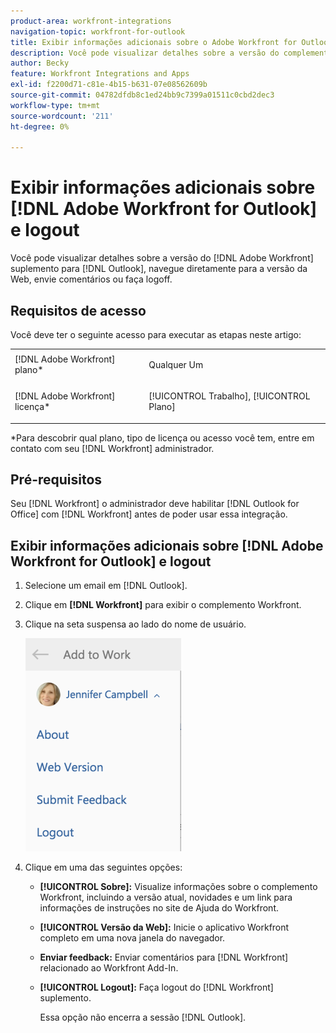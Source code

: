 ```yaml
---
product-area: workfront-integrations
navigation-topic: workfront-for-outlook
title: Exibir informações adicionais sobre o Adobe Workfront for Outlook e fazer logoff
description: Você pode visualizar detalhes sobre a versão do complemento Adobe Workfront para Outlook, navegar diretamente para a versão da Web, enviar feedback ou fazer logoff.
author: Becky
feature: Workfront Integrations and Apps
exl-id: f2200d71-c81e-4b15-b631-07e08562609b
source-git-commit: 04782dfdb8c1ed24bb9c7399a01511c0cbd2dec3
workflow-type: tm+mt
source-wordcount: '211'
ht-degree: 0%

---
```


# Exibir informações adicionais sobre [!DNL Adobe Workfront for Outlook] e logout

Você pode visualizar detalhes sobre a versão do [!DNL Adobe Workfront] suplemento para [!DNL Outlook], navegue diretamente para a versão da Web, envie comentários ou faça logoff.

## Requisitos de acesso

Você deve ter o seguinte acesso para executar as etapas neste artigo:

<table style="table-layout:auto"> 
 <col> 
 <col> 
 <tbody> 
  <tr> 
   <td role="rowheader">[!DNL Adobe Workfront] plano*</td> 
   <td> <p>Qualquer Um</p> </td> 
  </tr> 
  <tr> 
   <td role="rowheader">[!DNL Adobe Workfront] licença*</td> 
   <td> <p>[!UICONTROL Trabalho], [!UICONTROL Plano]</p> </td> 
  </tr> 
 </tbody> 
</table>

&#42;Para descobrir qual plano, tipo de licença ou acesso você tem, entre em contato com seu [!DNL Workfront] administrador.

## Pré-requisitos

Seu [!DNL Workfront] o administrador deve habilitar [!DNL Outlook for Office] com [!DNL Workfront] antes de poder usar essa integração.

## Exibir informações adicionais sobre [!DNL Adobe Workfront for Outlook] e logout

1. Selecione um email em [!DNL Outlook].
1. Clique em **[!DNL Workfront]** para exibir o complemento Workfront.
1. Clique na seta suspensa ao lado do nome de usuário.

   ![outlook_additional_information_for_the_app.png](assets/outlook-additional-information-for-the-app-249x341.png)

1. Clique em uma das seguintes opções:

   * **[!UICONTROL Sobre]:** Visualize informações sobre o complemento Workfront, incluindo a versão atual, novidades e um link para informações de instruções no site de Ajuda do Workfront.
   * **[!UICONTROL Versão da Web]:** Inicie o aplicativo Workfront completo em uma nova janela do navegador.
   * **Enviar feedback:** Enviar comentários para [!DNL Workfront] relacionado ao Workfront Add-In.
   * **[!UICONTROL Logout]:** Faça logout do [!DNL Workfront] suplemento.

      Essa opção não encerra a sessão [!DNL Outlook].
